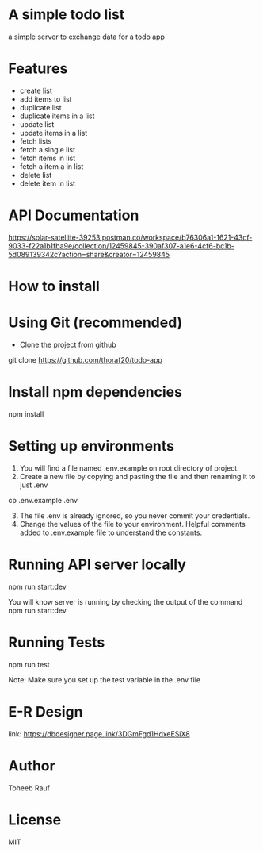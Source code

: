# A simple todo list
a simple server to exchange data for a todo app

# Features
  - create list
  - add items to list
  - duplicate list
  - duplicate items in a list
  - update list
  - update items in a list
  - fetch lists
  - fetch a single list
  - fetch items in list
  - fetch a item a in list
  - delete list
  - delete item in list


# API Documentation
https://solar-satellite-39253.postman.co/workspace/b76306a1-1621-43cf-9033-f22a1b1fba9e/collection/12459845-390af307-a1e6-4cf6-bc1b-5d089139342c?action=share&creator=12459845
# How to install

# Using Git (recommended)

- Clone the project from github

git clone https://github.com/thoraf20/todo-app

# Install npm dependencies
npm install

# Setting up environments

1. You will find a file named .env.example on root directory of project.
2. Create a new file by copying and pasting the file and then renaming it to just .env

cp .env.example .env

3. The file .env is already ignored, so you never commit your credentials.
4. Change the values of the file to your environment. Helpful comments added to .env.example file to  understand the constants.
# Running API server locally
npm run start:dev

You will know server is running by checking the output of the command npm run start:dev

# Running Tests
npm run test

Note: Make sure you set up the test variable in the .env file

# E-R Design

link: https://dbdesigner.page.link/3DGmFgd1HdxeESiX8

# Author
Toheeb Rauf

# License
MIT